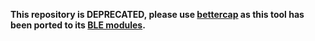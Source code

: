 **This repository is DEPRECATED, please use [bettercap](https://github.com/bettercap/bettercap) as this tool has been ported to its [BLE modules](https://github.com/bettercap/bettercap/wiki/ble).**
